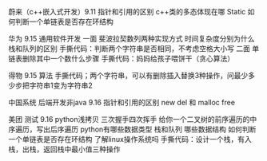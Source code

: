 蔚来（c++嵌入式开发）9.11
指针和引用的区别
c++类的多态体现在哪
Static
如何判断一个单链表是否存在环结构

华为 9.15 通用软件开发
一面
斐波拉契数列两种实现方式 时间复杂度分别为什么
栈和队列的区别
手撕代码：判断两个字符串是否相同，不考虑空格大小写
二面
单链表删除其中一个数什么步骤
手撕代码：妈妈给孩子喂饼干（贪心算法）

得物 9.15 算法
手撕代码；两个字符串，可以有删除插入替换3种操作，问最少多少步把字符串1变为字符串2

中国系统 后端开发非java 9.16
指针和引用的区别
new del 和 malloc free

美团 测试 9.16
python浅拷贝
三次握手四次挥手
给你一个二叉树的前序遍历的中序遍历，写出后序遍历
python有哪些数据类型
栈和队列
哪些数据结构 如何判断一个单链表是否存在环结构
了解linux操作系统吗
手撕代码：设计一个栈，有入栈，出栈，返回栈中最小值三种操作
